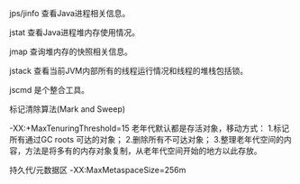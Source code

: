 jps/jinfo 查看Java进程相关信息。

jstat 查看Java进程堆内存使用情况。

jmap 查询堆内存的快照相关信息。

jstack 查看当前JVM内部所有的线程运行情况和线程的堆栈包括锁。

jscmd 是个整合工具。

标记清除算法(Mark and Sweep)

-XX:+MaxTenuringThreshold=15
老年代默认都是存活对象，移动方式：
1.标记所有通过GC roots 可达的对象；
2.删除所有不可达对象；
3.整理老年代空间的内容，方法是将多有的内存对象复制，从老年代空间开始的地方以此存放。

持久代/元数据区
-XX:MaxMetaspaceSize=256m